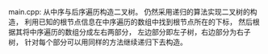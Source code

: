 main.cpp:
从中序与后序遍历构造二叉树。
仍然采用递归的算法实现二叉树的构造，
利用已知的根节点信息在中序遍历的数组中找到根节点所在的下标，
然后根据其将中序遍历的数组分成左右两部分，
左边部分即左子树，右边部分为右子树，
针对每个部分可以用同样的方法继续递归下去构造。
